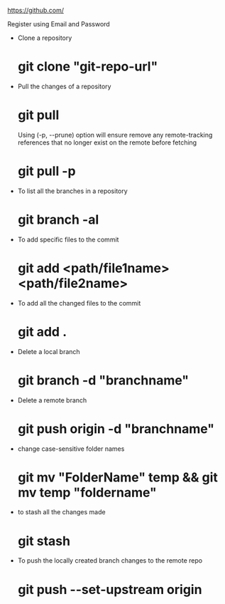 https://github.com/

Register using Email and Password

- Clone a repository

    # git clone "git-repo-url"

- Pull the changes of a repository

    # git pull

    Using (-p, --prune) option will ensure remove any remote-tracking references 
    that no longer exist on the remote before fetching
    
    # git pull -p

- To list all the branches in a repository

    # git branch -al

- To add specific files to the commit

    # git add <path/file1name> <path/file2name>

- To add all the changed files to the commit

    # git add .

- Delete a local branch

    # git branch -d "branchname"

- Delete a remote branch

    # git push origin -d "branchname"

- change case-sensitive folder names

    # git mv "FolderName" temp && git mv temp "foldername"

- to stash all the changes made

    # git stash

- To push the locally created branch changes to the remote repo

    # git push --set-upstream origin <branchname>
